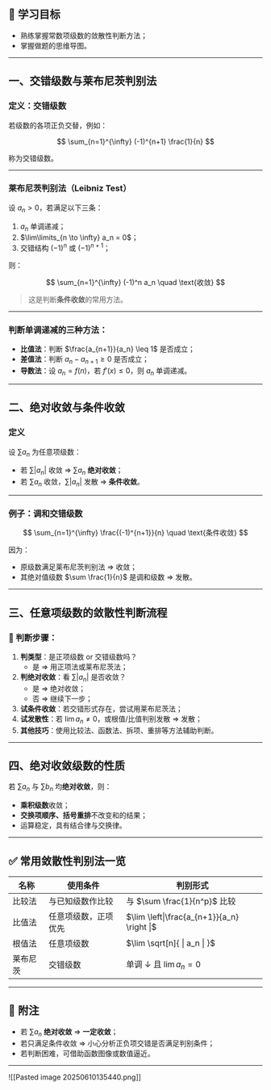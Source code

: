 
## 🎯 学习目标

- 熟练掌握常数项级数的敛散性判断方法；
- 掌握做题的思维导图。

---

## 一、交错级数与莱布尼茨判别法

### 定义：交错级数

若级数的各项正负交替，例如：

$$
\sum_{n=1}^{\infty} (-1)^{n+1} \frac{1}{n}
$$

称为交错级数。

---

### 莱布尼茨判别法（Leibniz Test）

设 $a_n > 0$，若满足以下三条：

1. $a_n$ 单调递减；
2. $\lim\limits_{n \to \infty} a_n = 0$；
3. 交错结构 $(-1)^n$ 或 $(-1)^{n+1}$；

则：

$$
\sum_{n=1}^{\infty} (-1)^n a_n \quad \text{收敛}
$$

> 这是判断**条件收敛**的常用方法。

---

### 判断单调递减的三种方法：

- **比值法**：判断 $\frac{a_{n+1}}{a_n} \leq 1$ 是否成立；
- **差值法**：判断 $a_n - a_{n+1} \geq 0$ 是否成立；
- **导数法**：设 $a_n = f(n)$，若 $f'(x) \leq 0$，则 $a_n$ 单调递减。

---

## 二、绝对收敛与条件收敛

### 定义

设 $\sum a_n$ 为任意项级数：

- 若 $\sum |a_n|$ 收敛 ⇒ $\sum a_n$ **绝对收敛**；
- 若 $\sum a_n$ 收敛，$\sum |a_n|$ 发散 ⇒ **条件收敛**。

---

### 例子：调和交错级数

$$
\sum_{n=1}^{\infty} \frac{(-1)^{n+1}}{n} \quad \text{条件收敛}
$$

因为：

- 原级数满足莱布尼茨判别法 ⇒ 收敛；
- 其绝对值级数 $\sum \frac{1}{n}$ 是调和级数 ⇒ 发散。

---

## 三、任意项级数的敛散性判断流程

### 🧠 判断步骤：

1. **判类型**：是正项级数 or 交错级数吗？
   - 是 ⇒ 用正项法或莱布尼茨法；
2. **判绝对收敛**：看 $\sum |a_n|$ 是否收敛？
   - 是 ⇒ 绝对收敛；
   - 否 ⇒ 继续下一步；
3. **试条件收敛**：若交错形式存在，尝试用莱布尼茨法；
4. **试发散性**：若 $\lim a_n \ne 0$，或根值/比值判别发散 ⇒ 发散；
5. **其他技巧**：使用比较法、函数法、拆项、重排等方法辅助判断。

---

## 四、绝对收敛级数的性质

若 $\sum a_n$ 与 $\sum b_n$ 均**绝对收敛**，则：

- **乘积级数**收敛；
- **交换项顺序、括号重排**不改变和的结果；
- 运算稳定，具有结合律与交换律。

---

## ✅ 常用敛散性判别法一览

| 名称   | 使用条件       | 判别形式                                                                 |
| ---- | ---------- | -------------------------------------------------------------------- |
| 比较法  | 与已知级数作比较   | 与 $\sum \frac{1}{n^p}$ 比较                                            |
| 比值法  | 任意项级数，正项优先 | $\lim \left\|\frac{a_{n+1}}{a_n} \right \|$                          |
| 根值法  | 任意项级数      | $\lim \sqrt[n]{                  \| a_n                        \| }$ |
| 莱布尼茨 | 交错级数       | 单调 $\downarrow$ 且 $\lim a_n = 0$                                     |

---

## 🧩 附注

- 若 $\sum a_n$ **绝对收敛** ⇒ **一定收敛**；
- 若只满足条件收敛 ⇒ 小心分析正负项交错是否满足判别条件；
- 若判断困难，可借助函数图像或数值逼近。

---
![[Pasted image 20250610135440.png]]